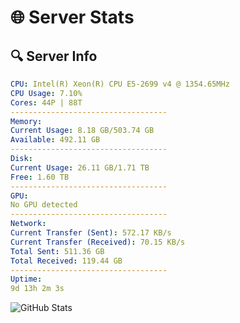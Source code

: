 # 🌐 Server Stats
## 🔍 Server Info
```yaml
CPU: Intel(R) Xeon(R) CPU E5-2699 v4 @ 1354.65MHz
CPU Usage: 7.10%
Cores: 44P | 88T
-----------------------------------
Memory:
Current Usage: 8.18 GB/503.74 GB
Available: 492.11 GB
-----------------------------------
Disk:
Current Usage: 26.11 GB/1.71 TB
Free: 1.60 TB
-----------------------------------
GPU:
No GPU detected
-----------------------------------
Network:
Current Transfer (Sent): 572.17 KB/s
Current Transfer (Received): 70.15 KB/s
Total Sent: 511.36 GB
Total Received: 119.44 GB
-----------------------------------
Uptime:
9d 13h 2m 3s
```
![GitHub Stats](https://img.shields.io/badge/Updated-2025-04-29_06:10:51-blue)